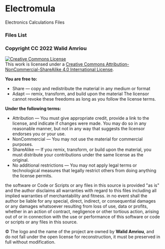# Electromula
Electronics Calculations Files

### Files List



### Copyright CC 2022 Walid Amriou

<a rel="license" href="http://creativecommons.org/licenses/by-nc-sa/4.0/"><img alt="Creative Commons License" style="border-width:0" src="https://i.creativecommons.org/l/by-nc-sa/4.0/88x31.png" /></a><br />This work is licensed under a <a rel="license" href="http://creativecommons.org/licenses/by-nc-sa/4.0/">Creative Commons Attribution-NonCommercial-ShareAlike 4.0 International License</a>.

__You are free to:__
  * Share — copy and redistribute the material in any medium or format
  * Adapt — remix, transform, and build upon the material
The licensor cannot revoke these freedoms as long as you follow the license terms.  

__Under the following terms:__
  * Attribution — You must give appropriate credit, provide a link to the license, and indicate if changes were made. You may do so in any reasonable manner, but not in any way that suggests the licensor endorses you or your use.
  * NonCommercial — You may not use the material for commercial purposes.
  * ShareAlike — If you remix, transform, or build upon the material, you must distribute your contributions under the same license as the original.
  * No additional restrictions — You may not apply legal terms or technological measures that legally restrict others from doing anything the license permits.


the software or Code or Scripts or any files in this source is provided "as is" and the author disclaims all warranties with regard to this files including all implied warranties of merchantability and fitness. in no event shall the author be liable for any special, direct, indirect, or consequential damages or any damages whatsoever resulting from loss of use, data or profits, whether in an action of contract, negligence or other tortious action, arising out of or in connection with the use or performance of this software or code or scripts or any files in this source.

© The logo and the name of the project are owned by __Walid Amriou__, and do not fall under the open license for reconstruction, it must be preserved in full without modification. 
